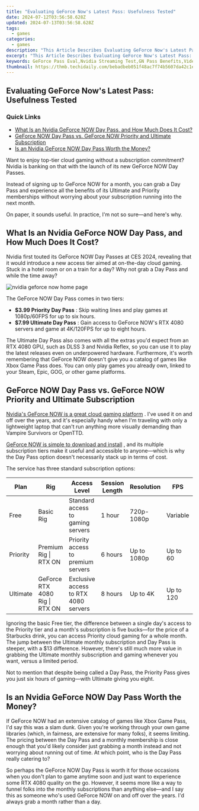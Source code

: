 ```yaml
---
title: "Evaluating GeForce Now's Latest Pass: Usefulness Tested"
date: 2024-07-12T03:56:58.628Z
updated: 2024-07-13T03:56:58.628Z
tags:
  - games
categories:
  - games
description: "This Article Describes Evaluating GeForce Now's Latest Pass: Usefulness Tested"
excerpt: "This Article Describes Evaluating GeForce Now's Latest Pass: Usefulness Tested"
keywords: GeForce Pass Eval,Nvidia Streaming Test,GN Pass Benefits,Video Game Pass Usage,GPU Cloud Service Review,Gameplay Performance Assessment,Online Gaming Experience
thumbnail: https://thmb.techidaily.com/bebadbeb051f48ac7f74b5607da42c1eb14a12e1db43aa9d207b59321d9d6ffc.jpg
---
```


## Evaluating GeForce Now's Latest Pass: Usefulness Tested

### Quick Links

* [What Is an Nvidia GeForce NOW Day Pass, and How Much Does It Cost?](#what-is-an-nvidia-geforce-now-day-pass-and-how-much-does-it-cost)
* [GeForce NOW Day Pass vs. GeForce NOW Priority and Ultimate Subscription](#geforce-now-day-pass-vs-geforce-now-priority-and-ultimate-subscription)
* [Is an Nvidia GeForce NOW Day Pass Worth the Money?](#is-an-nvidia-geforce-now-day-pass-worth-the-money)

 Want to enjoy top-tier cloud gaming without a subscription commitment? Nvidia is banking on that with the launch of its new GeForce NOW Day Passes.

 Instead of signing up to GeForce NOW for a month, you can grab a Day Pass and experience all the benefits of its Ultimate and Priority memberships without worrying about your subscription running into the next month.

 On paper, it sounds useful. In practice, I'm not so sure—and here's why.

## What Is an Nvidia GeForce NOW Day Pass, and How Much Does It Cost?

 Nvidia first touted its GeForce NOW Day Passes at CES 2024, revealing that it would introduce a new access tier aimed at on-the-day cloud gaming. Stuck in a hotel room or on a train for a day? Why not grab a Day Pass and while the time away?

![nvidia geforce now home page](https://static1.makeuseofimages.com/wordpress/wp-content/uploads/2024/03/nvidia-geforce-now-home-page.jpg)

The GeForce NOW Day Pass comes in two tiers:

* **$3.99 Priority Day Pass** : Skip waiting lines and play games at 1080p/60FPS for up to six hours.
* **$7.99 Ultimate Day Pass** : Gain access to GeForce NOW's RTX 4080 servers and game at 4K/120FPS for up to eight hours.

 The Ultimate Day Pass also comes with all the extras you'd expect from an RTX 4080 GPU, such as DLSS 3 and Nvidia Reflex, so you can use it to play the latest releases even on underpowered hardware. Furthermore, it's worth remembering that GeForce NOW doesn't give you a catalog of games like Xbox Game Pass does. You can only play games you already own, linked to your Steam, Epic, GOG, or other game platforms.

## GeForce NOW Day Pass vs. GeForce NOW Priority and Ultimate Subscription

[Nvidia's GeForce NOW is a great cloud gaming platform](https://www.makeuseof.com/reasons-why-use-nvidia-geforce-now/) . I've used it on and off over the years, and it's especially handy when I'm traveling with only a lightweight laptop that can't run anything more visually demanding than Vampire Survivors or OpenTTD.

[GeForce NOW is simple to download and install](https://www.makeuseof.com/how-to-download-and-install-nvidia-geforce-now/) , and its multiple subscription tiers make it useful and accessible to anyone—which is why the Day Pass option doesn't necessarily stack up in terms of cost.

The service has three standard subscription options:

| Plan     | Rig                            | Access Level                         | Session Length | Resolution  | FPS       | Ads | Price Options                     |
| -------- | ------------------------------ | ------------------------------------ | -------------- | ----------- | --------- | --- | --------------------------------- |
| Free     | Basic Rig                      | Standard access to gaming servers    | 1 hour         | 720p-1080p  | Variable  | Yes | Free, ad-supported                |
| Priority | Premium Rig \| RTX ON          | Priority access to premium servers   | 6 hours        | Up to 1080p | Up to 60  | No  | $9.99/month; $49.99 for 6 months  |
| Ultimate | GeForce RTX 4080 Rig \| RTX ON | Exclusive access to RTX 4080 servers | 8 hours        | Up to 4K    | Up to 120 | No  | $19.99/month; $99.99 for 6 months |

 Ignoring the basic Free tier, the difference between a single day's access to the Priority tier and a month's subscription is five bucks—for the price of a Starbucks drink, you can access Priority cloud gaming for a whole month. The jump between the Ultimate monthly subscription and Day Pass is steeper, with a $13 difference. However, there's still much more value in grabbing the Ultimate monthly subscription and gaming whenever you want, versus a limited period.

 Not to mention that despite being called a Day Pass, the Priority Pass gives you just six hours of gaming—with Ultimate giving you eight.

## Is an Nvidia GeForce NOW Day Pass Worth the Money?

 If GeForce NOW had an extensive catalog of games like Xbox Game Pass, I'd say this was a slam dunk. Given you're working through your own game libraries (which, in fairness, are extensive for many folks), it seems limiting. The pricing between the Day Pass and a monthly membership is close enough that you'd likely consider just grabbing a month instead and not worrying about running out of time. At which point, who is the Day Pass really catering to?

 So perhaps the GeForce NOW Day Pass is worth it for those occasions when you don't plan to game anytime soon and just want to experience some RTX 4080 quality on the go. However, it seems more like a way to funnel folks into the monthly subscriptions than anything else—and I say this as someone who's used GeForce NOW on and off over the years. I'd always grab a month rather than a day.


<ins class="adsbygoogle"
     style="display:block"
     data-ad-format="autorelaxed"
     data-ad-client="ca-pub-7571918770474297"
     data-ad-slot="1223367746"></ins>



<ins class="adsbygoogle"
     style="display:block"
     data-ad-client="ca-pub-7571918770474297"
     data-ad-slot="8358498916"
     data-ad-format="auto"
     data-full-width-responsive="true"></ins>




